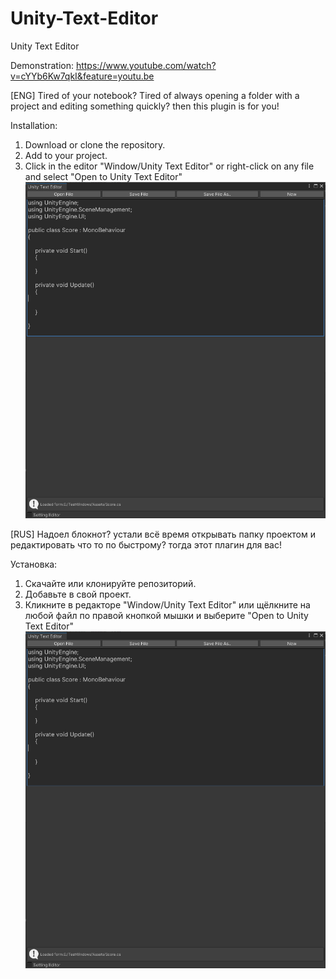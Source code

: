 # Unity-Text-Editor
Unity Text Editor

Demonstration: https://www.youtube.com/watch?v=cYYb6Kw7qkI&feature=youtu.be

[ENG]
Tired of your notebook? Tired of always opening a folder with a project and editing something quickly? then this plugin is for you!

Installation:
1. Download or clone the repository.
2. Add to your project.
3. Click in the editor "Window/Unity Text Editor" or right-click on any file and select "Open to Unity Text Editor"
![](image/edit.jpg?raw=false)



[RUS]
Надоел блокнот? устали всё время открывать папку проектом и редактировать что то по быстрому? тогда этот плагин для вас! 

Установка:
1. Скачайте или клонируйте репозиторий.
2. Добавьте в свой проект.
3. Кликните в редакторе "Window/Unity Text Editor" или щёлкните на любой файл  по правой кнопкой мышки и выберите "Open to Unity Text Editor"
![](image/edit.jpg?raw=false)



